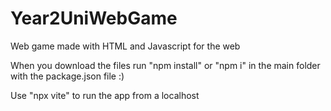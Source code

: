 # Year2UniWebGame
Web game made with HTML and Javascript for the web

When you download the files run "npm install" or "npm i" in the main folder with the package.json file :)

Use "npx vite" to run the app from a localhost
